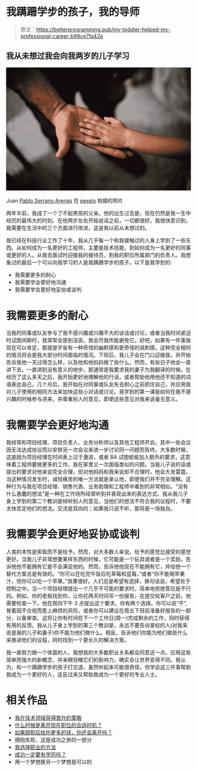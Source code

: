 # 我蹒跚学步的孩子，我的导师

> 原文：<https://betterprogramming.pub/my-toddler-helped-my-professional-career-b99ce7fa42e>

## 我从未想过我会向我两岁的儿子学习

![](img/7f77c01bcbd1cd1852d766af0de4d692.png)

Juan [Pablo Serrano Arenas](https://www.pexels.com/@juanpphotoandvideo) 在 [pexels](https://www.pexels.com/) 拍摄的照片

两年半前，我成了一个了不起男孩的父亲。他的出生过去是，现在仍然是我一生中经历的最伟大的时刻。在他两岁左右开始说话之前，一切都很好。我很快意识到，我需要在生活中的三个方面进行改进，这是我以前从未想过的。

我已经在科技行业工作了十年，我从几乎每一个和我接触过的人身上学到了一些东西。从如何成为一名更好的工程师，主要是技术技能，到如何成为一名更好的同事或更好的人。从我去面试时迎接我的接待员，到我的职位所属部门的负责人。我想象过的最后一个可以向我学习的人是我蹒跚学步的孩子。以下是我学到的:

*   我需要更多的耐心
*   我需要学会更好地沟通
*   我需要学会更好地妥协或谈判

# 我需要更多的耐心

当我的同事或队友参与了我不感兴趣或兴趣不大的谈话或讨论，或者当我时间紧迫时试图闲聊时，我常常会感到沮丧。我会尽我所能避免它。好吧，如果有一件事我现在可以肯定，那就是宇宙有一种奇怪的幽默感和更奇怪的讽刺感。这种完全相同的情况将会是我大部分时间面临的情况。下班后，我儿子会在门口迎接我，并开始告诉我他一天过得怎么样，以及他和他妈妈做了些什么。然而，有些日子他会一直讲下去，一直讲到没有意义的地步。那通常是我要求我的妻子为我翻译的时候。在经历了这么多天之后，我开始更好地理解他的行话，或者帮助他用他还不知道的词语表达自己。几个月后，我开始在对同事或队友失去耐心之前抓住自己，并应用我对儿子使用的相同方法来加快这些小对话或讨论。我学到的第一课是如何在我不感兴趣的时候参与进来，并尊重别人的意见，即使这些意见对我来说毫无意义。

# 我需要学会更好地沟通

我经常和项目经理、项目负责人、业务分析师以及其他工程师开会。其中一些会议因无法达成协议而以安排另一次会议来进一步讨论同一问题而告终。大多数时候，这是因为项目经理在时间表上过于激进，或者 BA 试图偷偷加入额外的要求，这意味着工程师要做更多的工作。我在家里又一次面临类似的问题。当我儿子说的话或提出的要求对他来说完全合理，但对他妈妈和我来说却不合理时，他会大发雷霆。当这种情况发生时，减轻痛苦的唯一方法就是承认他，即使我们并不完全理解。这种行为与我在项目经理、销售代表、业务助理和工程师中看到的非常相似。“没有什么愚蠢的想法”是一种在工作场所经常听到并表现出来的表达方式。我从我儿子身上学到的第二个教训是倾听别人的意见，当他们的想法不符合我的议程时，不要太快否定他们的想法。交流是双向的；如果我只说不听，那将是一场独白。

# 我需要学会更好地妥协或谈判

人类的本性是索取而不是给予。然而，对大多数人来说，给予的感觉比接受的感觉更好。当我儿子非常想要某样东西的时候，它可能是一个玩具或者是一个奖励，告诉他他不能拥有它是不会满足他的。然而，告诉他他现在不能拥有它，并给他一个替代方案总是有效的。“你可以在吃完午饭后吃草莓和蓝莓，”或者“你不能喝苹果汁，但你可以吃一个苹果，”效果很好。人们总是希望有选择，换句话说，希望处于控制之中。当一个项目经理提出一个几乎不可能的要求时，简单地拒绝答应是不行的。例如，你的老板找到你，让你花两天时间写一份报告，在提交给客户之前，他需要检查一下。他在周四下午 3 点提出这个要求。你有两个选择。你可以说“不”,冒着因不合规而惹上麻烦的风险，或者你可以建议在周五下班前准备好报告的一部分，以备审查。这将让你有时间在下一个工作日(周一)完成剩余的工作，同时获得有用的反馈。我从儿子身上学到的第三个教训是，永远不要告诉掌权的人(对我来说是我的儿子和妻子)你不能为他们做什么。相反，告诉他们你能为他们做些什么来推进他们的议程，同时找到一个更长久的解决方案。

我一直努力做一个体面的人，我想我的大多数职业关系都会同意这一点。应用这些简单而强大的新概念，并亲眼目睹它们的影响力，确实会让世界变得不同。我认为，和一个蹒跚学步的孩子打交道，虽然听起来可能很奇怪，但学会这三件事帮助我成为一个更好的人，这反过来又帮助我成为一个更好的专业人士。

# 相关作品

*   [我在技术领域获得晋升的策略](https://medium.com/better-programming/how-i-set-myself-up-for-promotions-b95b2d953e1d)
*   [什么时候是离开现在职位的合适时机？](https://medium.com/better-programming/is-it-time-to-leave-your-job-981d4e1a1b38)
*   [如果辞职后给你更多的钱，你还会离开吗？](https://medium.com/better-programming/should-you-still-leave-if-offered-more-money-after-resigning-67b10d440db3)
*   拥抱失败，这是成功之旅的一部分
*   [我选择职业的方法](https://medium.com/better-programming/how-to-choose-a-career-path-185463d5e566)
*   [成功一定要有学历吗？](https://medium.com/better-programming/is-a-degree-necessary-to-be-successful-297911f5dda8)
*   用一个梦想换另一个梦想是可以的